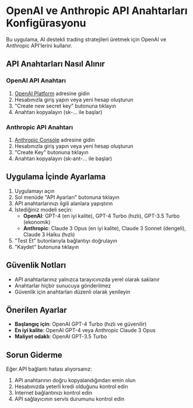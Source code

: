 # OpenAI ve Anthropic API Anahtarları Konfigürasyonu

Bu uygulama, AI destekli trading stratejileri üretmek için OpenAI ve Anthropic API'lerini kullanır.

## API Anahtarları Nasıl Alınır

### OpenAI API Anahtarı
1. [OpenAI Platform](https://platform.openai.com/api-keys) adresine gidin
2. Hesabınızla giriş yapın veya yeni hesap oluşturun
3. "Create new secret key" butonuna tıklayın
4. Anahtarı kopyalayın (sk-... ile başlar)

### Anthropic API Anahtarı
1. [Anthropic Console](https://console.anthropic.com/settings/keys) adresine gidin
2. Hesabınızla giriş yapın veya yeni hesap oluşturun
3. "Create Key" butonuna tıklayın
4. Anahtarı kopyalayın (sk-ant-... ile başlar)

## Uygulama İçinde Ayarlama

1. Uygulamayı açın
2. Sol menüde "API Ayarları" butonuna tıklayın
3. API anahtarlarınızı ilgili alanlara yapıştırın
4. İstediğiniz modeli seçin:
   - **OpenAI**: GPT-4 (en iyi kalite), GPT-4 Turbo (hızlı), GPT-3.5 Turbo (ekonomik)
   - **Anthropic**: Claude 3 Opus (en iyi kalite), Claude 3 Sonnet (dengeli), Claude 3 Haiku (hızlı)
5. "Test Et" butonlarıyla bağlantıyı doğrulayın
6. "Kaydet" butonuna tıklayın

## Güvenlik Notları

- API anahtarlarınız yalnızca tarayıcınızda yerel olarak saklanır
- Anahtarlar hiçbir sunucuya gönderilmez
- Güvenlik için anahtarları düzenli olarak yenileyin

## Önerilen Ayarlar

- **Başlangıç için**: OpenAI GPT-4 Turbo (hızlı ve güvenilir)
- **En iyi kalite**: OpenAI GPT-4 veya Anthropic Claude 3 Opus
- **Maliyet odaklı**: OpenAI GPT-3.5 Turbo

## Sorun Giderme

Eğer API bağlantı hatası alıyorsanız:
1. API anahtarının doğru kopyalandığından emin olun
2. Hesabınızda yeterli kredi olduğunu kontrol edin
3. İnternet bağlantınızı kontrol edin
4. API sağlayıcının servis durumunu kontrol edin